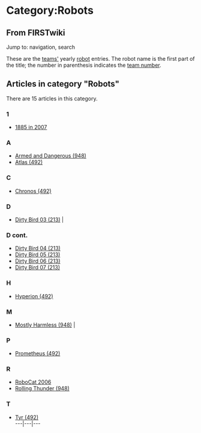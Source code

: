 # Category:Robots

## From FIRSTwiki

Jump to: navigation, search

These are the [teams'](Team "Team") yearly [robot](Robot "Robot") entries. The robot name is the first part of the title; the number in parenthesis indicates the [team number](Team_number "Team number").

## Articles in category "Robots"

There are 15 articles in this category.

### 1

- [1885 in 2007](1885_in_2007 "1885 in 2007")

### A

- [Armed and Dangerous (948)](Armed_and_Dangerous_%28948%29 "Armed and Dangerous \(948\)")
- [Atlas (492)](Atlas_%28492%29 "Atlas \(492\)")

### C

- [Chronos (492)](Chronos_%28492%29 "Chronos \(492\)")

### D

- [Dirty Bird 03 (213)](Dirty_Bird_03_%28213%29 "Dirty Bird 03 \(213\)") |

### D cont.

- [Dirty Bird 04 (213)](Dirty_Bird_04_%28213%29 "Dirty Bird 04 \(213\)")
- [Dirty Bird 05 (213)](Dirty_Bird_05_%28213%29 "Dirty Bird 05 \(213\)")
- [Dirty Bird 06 (213)](Dirty_Bird_06_%28213%29 "Dirty Bird 06 \(213\)")
- [Dirty Bird 07 (213)](Dirty_Bird_07_%28213%29 "Dirty Bird 07 \(213\)")

### H

- [Hyperion (492)](Hyperion_%28492%29 "Hyperion \(492\)")

### M

- [Mostly Harmless (948)](Mostly_Harmless_%28948%29 "Mostly Harmless \(948\)") |

### P

- [Prometheus (492)](Prometheus_%28492%29 "Prometheus \(492\)")

### R

- [RoboCat 2006](RoboCat_2006 "RoboCat 2006")
- [Rolling Thunder (948)](Rolling_Thunder_%28948%29 "Rolling Thunder \(948\)")

### T

- [Tyr (492)](Tyr_%28492%29 "Tyr \(492\)")<br>
  ---|---|---
